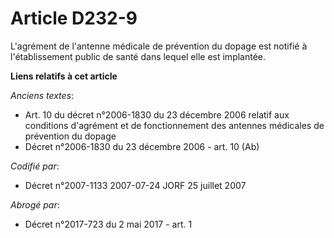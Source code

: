 # Article D232-9

L'agrément de l'antenne médicale de prévention du dopage est notifié à l'établissement public de santé dans lequel elle est
implantée.

**Liens relatifs à cet article**

_Anciens textes_:

  - Art. 10 du décret n°2006-1830 du 23 décembre 2006 relatif aux conditions d'agrément et de fonctionnement des antennes médicales de prévention du dopage
  - Décret n°2006-1830 du 23 décembre 2006 - art. 10 (Ab)

_Codifié par_:

  - Décret n°2007-1133 2007-07-24 JORF 25 juillet 2007

_Abrogé par_:

  - Décret n°2017-723 du 2 mai 2017 - art. 1
